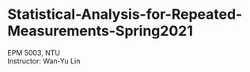# Statistical-Analysis-for-Repeated-Measurements-Spring2021

EPM 5003, NTU  
Instructor: Wan-Yu Lin
